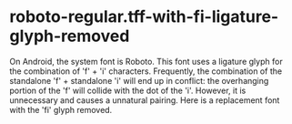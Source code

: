 # roboto-regular.tff-with-fi-ligature-glyph-removed
On Android, the system font is Roboto. This font uses a ligature glyph for the combination of 'f' + 'i' characters. Frequently, the combination of the standalone 'f' + standalone 'i' will end up in conflict: the overhanging portion of the 'f' will collide with the dot of the 'i'. However, it is unnecessary and causes a unnatural pairing. Here is a replacement font with the 'fi' glyph removed. 
